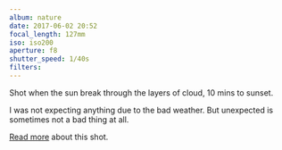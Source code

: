 ```yaml
---
album: nature
date: 2017-06-02 20:52
focal_length: 127mm
iso: iso200
aperture: f8
shutter_speed: 1/40s
filters:
---
```


Shot when the sun break through the layers of cloud, 10 mins to sunset.

I was not expecting anything due to the bad weather. But unexpected is sometimes not a bad thing at all.

[Read more](<{% link shutterbug/blog/_posts/2017-10-04-rofan-mountains-hike-with-unexpected.md %}>) about this shot.
